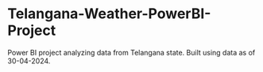 # Telangana-Weather-PowerBI-Project
Power BI project analyzing data from Telangana state. Built using data as of 30-04-2024.
